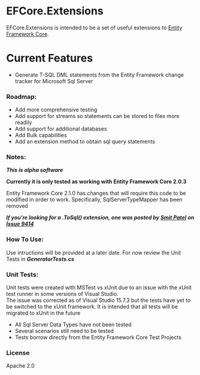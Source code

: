 # EFCore.Extensions

EFCore.Extensions is intended to be a set of useful extensions to [Entity Framework Core].

# Current Features

- Generate T-SQL DML statements from the Entity Framework change tracker for Microsoft Sql Server

### Roadmap:

- Add more comprehensive testing
- Add support for streams so statements can be stored to files more readily
- Add support for additional databases
- Add Bulk capabilities
- Add an extension method to obtain sql query statements

### Notes:

***This is alpha software***

**Currently it is only tested as working with Entity Framework Core 2.0.3**

Entity Framework Core 2.1.0 has changes that will require this code to be modified in order to work. Specifically, SqlServerTypeMapper has been removed

***If you're looking for a .ToSql() extension, one was posted by [Smit Patel] on [Issue 9414]***

### How To Use:
Use intructions will be provided at a later date. For now review the Unit Tests in ***GeneratorTests.cs***

### Unit Tests:

Unit tests were created with MSTest vs xUnit due to an issue with the xUnit test runner in some versions of Visual Studio.  
The issue was corrected as of Visual Studio 15.7.3 but the tests have yet to be switched to the xUnit framework. It is intended that all tests will be migrated to xUnit in the future

- All Sql Server Data Types have not been tested
- Several scenarios still need to be tested
- Tests borrow directly from the Entity Framework Core Test Projects

### License
Apache 2.0

[Entity Framework Core]: https://github.com/aspnet/
[Smit Patel]: https://github.com/smitpatel
[Issue 9414]: https://github.com/aspnet/EntityFrameworkCore/issues/9414


